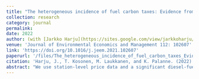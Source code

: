 ```yaml
---
title: "The heterogeneous incidence of fuel carbon taxes: Evidence from station-level data"
collection: research
category: journal
permalink:
date: 2022
author: (with [Jarkko Harju](https://sites.google.com/view/jarkkoharju/home), [Tuomas Kosonen](https://tuomaskosonen.wixsite.com/site) and [Marita Laukkanen](https://vatt.fi/en/researcher/laukkanen-marita))
venue: 'Journal of Environmental Economics and Management 112: 102607'
link: 'https://doi.org/10.1016/j.jeem.2021.102607'
paperurl: '/files/The_heterogeneous_incidence_of_fuel_carbon_taxes_Evidence_from_station_level_data.pdf'
citation: 'Harju, J., T. Kosonen, M. Laukkanen, and K. Palanne. (2022). &quot;The heterogeneous incidence of fuel carbon taxes: Evidence from station-level data.&quot; <i>Journal of Environmental Economics and Management 112: 102607</i>.'
abstract: "We use station-level price data and a significant diesel-fuel carbon tax reform to study who bears the economic burden of fuel carbon taxes. We use a difference-in-differences strategy to estimate the pass-through of the large carbon tax increase to retail prices, where we compare retail diesel prices faced by private motorists to retail gasoline prices. We find that on average fuel carbon taxes are less than fully passed through to consumer prices, which suggests that consumers and the supply chain split the burden of these taxes. Using information on station location, we match price observations with postcode-level average incomes and measures of urbanization, and show that there are significant differences in the pass-through rate across areal incomes and between rural and urban areas up to one year after the reform. The effect of fuel carbon taxes on consumer prices decreases with areal income and with the degree of urbanization."
---
```

